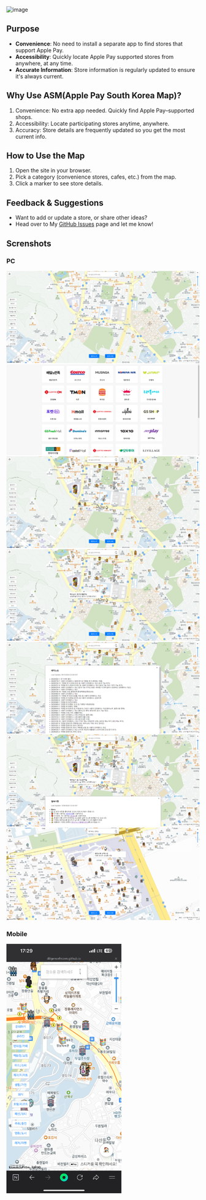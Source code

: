 <img width="1920" height="914" alt="image" src="https://github.com/user-attachments/assets/0b7be13b-cc53-4f71-a2d0-f227bf2d204b" />


## Purpose
- **Convenience**: No need to install a separate app to find stores that support Apple Pay.
- **Accessibility**: Quickly locate Apple Pay supported stores from anywhere, at any time.
- **Accurate Information**: Store information is regularly updated to ensure it's always current.
  
## Why Use ASM(Apple Pay South Korea Map)?
1. Convenience: No extra app needed. Quickly find Apple Pay–supported shops.
2. Accessibility: Locate participating stores anytime, anywhere.
3. Accuracy: Store details are frequently updated so you get the most current info.

## How to Use the Map
1. Open the site in your browser.
2. Pick a category (convenience stores, cafes, etc.) from the map.
3. Click a marker to see store details.
   
## Feedback & Suggestions
- Want to add or update a store, or share other ideas?
- Head over to My [GitHub Issues](https://github.com/diligencefrozen/PayKR/issues) page and let me know!

## Screnshots
### PC 
<img src="https://github.com/diligencefrozen/PayKR/blob/main/ss/ss1.PNG?raw=true">
<br/>

<img src="https://github.com/diligencefrozen/PayKR/blob/main/ss/ss2.PNG?raw=true">
<br/>

<img src="https://github.com/diligencefrozen/PayKR/blob/main/ss/ss3.PNG?raw=true">
<br/>

<img src="https://github.com/diligencefrozen/PayKR/blob/main/ss/ss4.PNG?raw=true">
<br/>

<img src="https://github.com/diligencefrozen/PayKR/blob/main/ss/ss5.PNG?raw=true">
<br/>

<img src="https://github.com/diligencefrozen/PayKR/blob/main/ss/ss6.PNG?raw=true">
<br/>

<img src="https://github.com/diligencefrozen/PayKR/blob/main/ss/ss7.PNG?raw=true">
<br/>

### Mobile

<img src="https://github.com/diligencefrozen/PayKR/blob/main/ss/ss8.PNG?raw=true" alt="Apple Pay South Korea Map" width="300" />
<br/>
